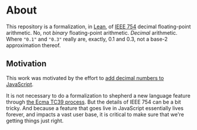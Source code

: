 # About

This repository is a formalization, in [Lean](https://lean-lang.org), of [IEEE 754](https://en.wikipedia.org/wiki/IEEE_754#2019) decimal floating-point arithmetic. No, not _binary_ floating-point arithmetic. _Decimal_ arithmetic. Where `"0.1"` and `"0.3"` really are, exactly, 0.1 and 0.3, not a base-2 approximation thereof.

## Motivation

This work was motivated by the effort to [add decimal numbers to JavaScript](https://github.com/tc39/proposal-decimal).

It is not necessary to do a formalization to shepherd a new language feature through [the Ecma TC39 process](https://tc39.es/process-document/). But the details of IEEE 754 can be a bit tricky. And because a feature that goes live in JavaScript essentially lives forever, and impacts a vast user base, it is critical to make sure that we're getting things just right.
